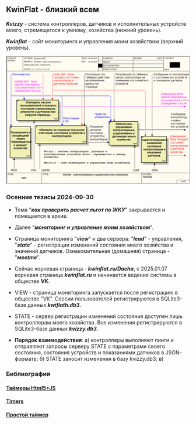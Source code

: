 ## KwinFlat - близкий всем

***Kvizzy*** - система контроллеров, датчиков и исполнительных устройств моего, стремящегося к умному, хозяйства (нижний уровень).

***Kwinflat*** - сайт мониторинга и управления моим  хозяйством (верхний уровень).

![](BP1/kwf0.png)

### Осенние тезисы 2024-09-30

- Тема "***как проверить расчет льгот по ЖКУ***" закрывается и помещается в архив.

- Далее "***мониторинг и управление моим хозяйством***".

- Страница мониторинга "***view***" и два сервера: "***lead***" - управления, "***state***" - регистрации изменений состояния моего хозяйства и значений датчиков. Ознакомительная (домашняя) страница - "***мeetme***".

- Сейчас корневая страница -  ***kwinflat.ru/Dacha***, с 2025.01.07 корневая страница ***kwinflat.ru*** и начинается ведение системы в обществе ***VK***.

- VIEW - cтраница мониторинга запускается после регистрацию в обществе "VK". Сессии пользователей регистрируются в SQLite3-базе данных ***kwiflath.db3***.

- STATE - сервер регистрации изменений состояния доступен лишь контроллерам моего хозяйства. Все изменения регистрируются в SQLite3-базе данных ***kvizzy.db3***.

- **Порядок взаимодействия**: а) контроллеры выполняют пинги и отправляют запросы серверу STATE c параметрами своего состояния, состояния устройств и показаниями датчиков в JSON-формате; б) STATE заносит изменения в базу kvizzy.db3; в) 

### Библиография

#### [Таймеры Html5+JS](https://thecode.media/count-timer/)

#### [Timers](https://dev.w3.org/html5/spec-LC/timers.html)

#### [Простой таймер](https://sky.pro/wiki/html/sozdaem-taymer-obratnogo-otscheta-na-js-i-html-bez-css/)
